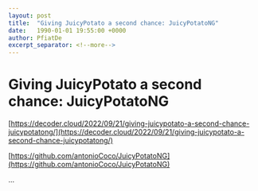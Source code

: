 ```yaml
---
layout: post
title:  "Giving JuicyPotato a second chance: JuicyPotatoNG"
date:   1990-01-01 19:55:00 +0000
author: PfiatDe
excerpt_separator: <!--more-->
---
```


# Giving JuicyPotato a second chance: JuicyPotatoNG

[https://decoder.cloud/2022/09/21/giving-juicypotato-a-second-chance-juicypotatong/](https://decoder.cloud/2022/09/21/giving-juicypotato-a-second-chance-juicypotatong/)

[https://github.com/antonioCoco/JuicyPotatoNG](https://github.com/antonioCoco/JuicyPotatoNG)

...
<!--more-->
